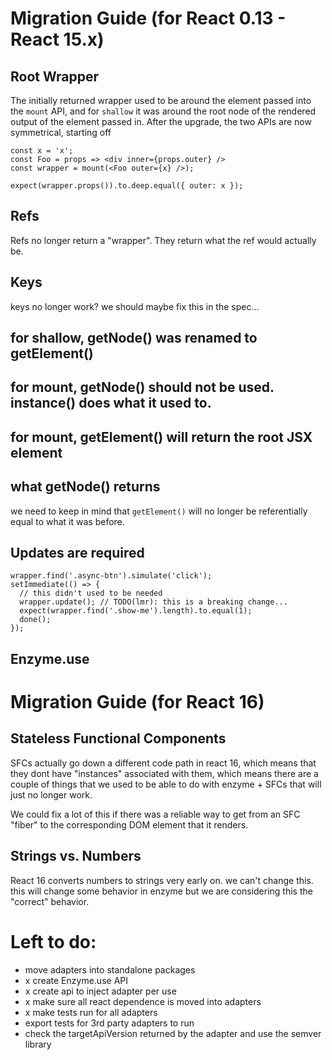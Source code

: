 # Migration Guide (for React 0.13 - React 15.x)


## Root Wrapper

The initially returned wrapper used to be around the element passed
into the `mount` API, and for `shallow` it was around the root node of the rendered output of the element passed in. After the upgrade, the
two APIs are now symmetrical, starting off

```
const x = 'x';
const Foo = props => <div inner={props.outer} />
const wrapper = mount(<Foo outer={x} />);
```

```
expect(wrapper.props()).to.deep.equal({ outer: x });
```

## Refs

Refs no longer return a "wrapper". They return what the ref would actually be.


## Keys

keys no longer work? we should maybe fix this in the spec...


## for shallow, getNode() was renamed to getElement()

## for mount, getNode() should not be used. instance() does what it used to.

## for mount, getElement() will return the root JSX element

## what getNode() returns

we need to keep in mind that `getElement()` will no longer be referentially equal to what it was before.

## Updates are required

```
wrapper.find('.async-btn').simulate('click');
setImmediate(() => {
  // this didn't used to be needed
  wrapper.update(); // TODO(lmr): this is a breaking change...
  expect(wrapper.find('.show-me').length).to.equal(1);
  done();
});
```




## Enzyme.use




# Migration Guide (for React 16)

## Stateless Functional Components

SFCs actually go down a different code path in react 16, which means that they
dont have "instances" associated with them, which means there are a couple of things
that we used to be able to do with enzyme + SFCs that will just no longer work.

We could fix a lot of this if there was a reliable way to get from an SFC "fiber" to
the corresponding DOM element that it renders.

## Strings vs. Numbers

React 16 converts numbers to strings very early on. we can't change this. this will change
some behavior in enzyme but we are considering this the "correct" behavior.











# Left to do:

- move adapters into standalone packages
- x create Enzyme.use API
- x create api to inject adapter per use
- x make sure all react dependence is moved into adapters
- x make tests run for all adapters
- export tests for 3rd party adapters to run
- check the targetApiVersion returned by the adapter and use the semver library
